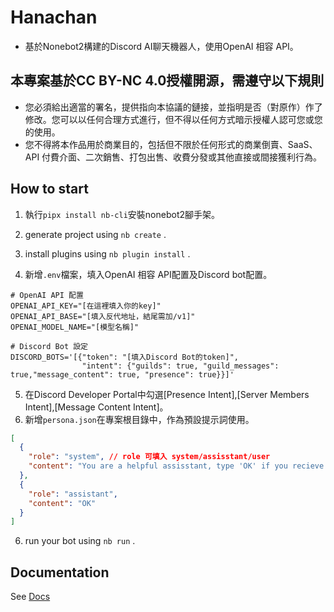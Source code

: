 # Hanachan

- 基於Nonebot2構建的Discord AI聊天機器人，使用OpenAI 相容 API。

## 本專案基於CC BY-NC 4.0授權開源，需遵守以下規則
- 您必須給出適當的署名，提供指向本協議的鏈接，並指明是否（對原作）作了修改。您可以以任何合理方式進行，但不得以任何方式暗示授權人認可您或您的使用。
- 您不得將本作品用於商業目的，包括但不限於任何形式的商業倒賣、SaaS、API 付費介面、二次銷售、打包出售、收費分發或其他直接或間接獲利行為。

## How to start

1. 執行`pipx install nb-cli`安裝nonebot2腳手架。
2. generate project using `nb create` .
3. install plugins using `nb plugin install` .

4. 新增`.env`檔案，填入OpenAI 相容 API配置及Discord bot配置。
```dotenv
# OpenAI API 配置
OPENAI_API_KEY="[在這裡填入你的key]"
OPENAI_API_BASE="[填入反代地址，結尾需加/v1]"
OPENAI_MODEL_NAME="[模型名稱]"

# Discord Bot 設定
DISCORD_BOTS='[{"token": "[填入Discord Bot的token]",
                "intent": {"guilds": true, "guild_messages": true,"message_content": true, "presence": true}}]'
```
5. 在Discord Developer Portal中勾選[Presence Intent],[Server Members Intent],[Message Content Intent]。
6. 新增`persona.json`在專案根目錄中，作為預設提示詞使用。
```json
[
  {
    "role": "system", // role 可填入 system/assisstant/user
    "content": "You are a helpful assisstant, type 'OK' if you recieve the message."
  },
  {
    "role": "assistant",
    "content": "OK"
  }
]
```

6. run your bot using `nb run` .

## Documentation

See [Docs](https://nonebot.dev/)
